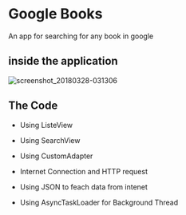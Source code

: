 # Google Books 
An app for searching for any book in google 
## inside the application 
![screenshot_20180328-031306](https://user-images.githubusercontent.com/33801510/38003230-e6897496-3236-11e8-98c0-513b7829ab29.png)
## The Code

- Using ListeView 

- Using SearchView 

- Using CustomAdapter

- Internet Connection and HTTP request

- Using JSON to feach data from intenet

- Using AsyncTaskLoader for Background Thread



